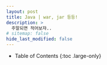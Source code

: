 ```yaml
---
layout: post
title: Java | war, jar 등등!
description: >
  주말되면 적어보쟈..
# sitemap: false
hide_last_modified: false
---
```


- Table of Contents
{:toc .large-only}

